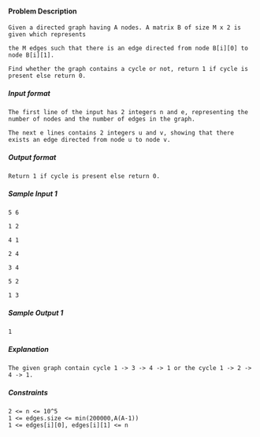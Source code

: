 #### Problem Description

```
Given a directed graph having A nodes. A matrix B of size M x 2 is given which represents

the M edges such that there is an edge directed from node B[i][0] to node B[i][1].

Find whether the graph contains a cycle or not, return 1 if cycle is present else return 0.
```

##### Input format

```
The first line of the input has 2 integers n and e, representing the number of nodes and the number of edges in the graph.

The next e lines contains 2 integers u and v, showing that there exists an edge directed from node u to node v.
```

##### Output format
```
Return 1 if cycle is present else return 0.
```

##### Sample Input 1
```
5 6

1 2

4 1

2 4

3 4

5 2

1 3
```

##### Sample Output 1
```
1
```
##### Explanation
```
The given graph contain cycle 1 -> 3 -> 4 -> 1 or the cycle 1 -> 2 -> 4 -> 1.
```
##### Constraints
```
2 <= n <= 10^5
1 <= edges.size <= min(200000,A(A-1))
1 <= edges[i][0], edges[i][1] <= n
```
